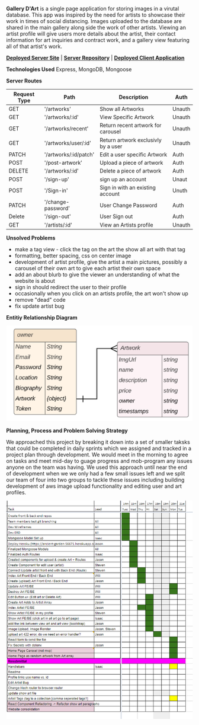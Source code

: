 **Gallery D'Art** is a single page application for storing images in a virutal database. This app was inspired by the need for artists to showcase their work in times of social distancing. Images uploaded to the database are shared in the main gallery along side the work of other artists. Viewing an artist profile will give users more details about the artist, their contact information for art inquiries and contract work, and a gallery view featuring all of that artist's work. 

**[Deployed Server Site](https://ancient-garden-56671.herokuapp.com)** |
**[Server Repository](https://github.com/Drag-on-Drop/Avant-Gallery-Server)** |
**[Deployed Client Application](https://drag-on-drop.github.io/Avant-Gallery-Client/#/)**

**Technologies Used**
Express, MongoDB, Mongoose

**Server Routes**

|Request Type |     Path            |                 Description        |   Auth    |
|-------------|---------------------|------------------------------------|-----------|
| GET         |'/artworks'          | Show all Artworks                  |  Unauth   |
| GET         |'/artworks/:id'      | View Specific Artwork              |  Unauth   |
| GET         |'/artworks/recent'   | Return recent artwork for carousel |  Unauth   |
| GET         |'/artworks/user/:id' | Return artwork exclusivly by a user|  Unauth   |
| PATCH       |'/artworks/:id/patch'| Edit a user specific Artwork       |  Auth     |
| POST        |'/post-artwork'      | Upload a piece of artwork          |  Auth     |
| DELETE      |'/artworks/:id'      | Delete a piece of artwork          |  Auth     |
| POST        |'/sign-up'           | sign up an account                 |  Unaut    |
| POST        |'/Sign-in'           | Sign in with an existing account   |  Unuth    |
| PATCH       |'/change-password'   | User Change Password               |  Auth     |
| Delete      |'/sign-out'          | User Sign out                      |  Auth     |
| GET         |'/artists/:id'       | View an Artists profile            |  Unauth   |



**Unsolved Problems**

- make a tag view - click the tag on the art the show all art with that tag
- formatting, better spacing, css on center image
- development of artist profile, give the artist a main pictures, possibly a carousel of their own art to give each artist their own space
- add an about blurb to give the viewer an understanding of what the website is about
- sign in should redirect the user to their profile
- occasionally when you click on an artists profile, the art won't show up
- remove "dead" code
- fix update artist bug

**Entitiy Relationship Diagram**

![Entity Relationship Diagram](https://github.com/Drag-on-Drop/Avant-Gallery-Server/blob/master/Avant%20Gallery%20ERD.PNG "Entity Relationship Diagram")

**Planning, Process and Problem Solving Strategy**

We approached this project by breaking it down into a set of smaller taksks that could be completed in daily sprints which we assigned and tracked in a project plan through development. We would meet in the morning to agree on tasks and meet mid-day to guage progress and mob-program any issues anyone on the team was having. We used this approach until near the end of development when we we only had a few small issues left and we split our team of four into two groups to tackle these issues including building development of aws image upload functionality and editing user and art profiles. 

![Project Plan](https://github.com/Drag-on-Drop/Avant-Gallery-Server/blob/master/Avant%20Gallery%20Project%20Plan.PNG "Project Plan")
